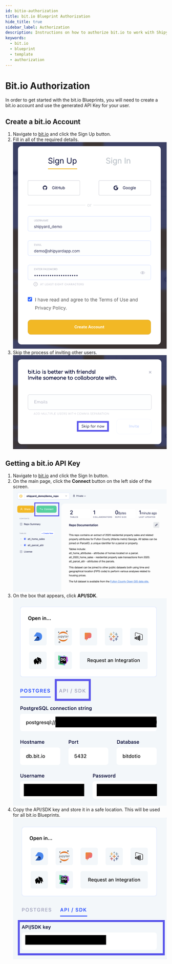 ```yaml
---
id: bitio-authorization
title: bit.io Blueprint Authorization
hide_title: true
sidebar_label: Authorization
description: Instructions on how to authorize bit.io to work with Shipyard's low-code bit.io templates.
keywords:
  - bit.io
  - blueprint
  - template
  - authorization
---
```


# Bit.io Authorization

In order to get started with the bit.io Blueprints, you will need to create a bit.io account and use the generated API Key for your user.

## Create a bit.io Account
1. Navigate to [bit.io](https://bit.io/) and click the Sign Up button.
2. Fill in all of the required details.
![bit.io Sign Up](../../.gitbook/assets/shipyard_2022_01_10_13_28_08.png)
3. Skip the process of inviting other users.
![Skip Invite Users](../../.gitbook/assets/shipyard_2022_01_10_13_30_15.png)

## Getting a bit.io API Key
1. Navigate to [bit.io](https://bit.io/) and click the Sign In button.
2. On the main page, click the **Connect** button on the left side of the screen.
![Connect Button](../../.gitbook/assets/shipyard_2022_01_10_13_31_32.png)
3. On the box that appears, click **API/SDK**.
![Connect Dialog](../../.gitbook/assets/shipyard_2022_01_10_13_42_00.png)
4. Copy the API/SDK key and store it in a safe location. This will be used for all bit.io Blueprints.
![API Key](../../.gitbook/assets/shipyard_2022_01_10_13_44_49.png)